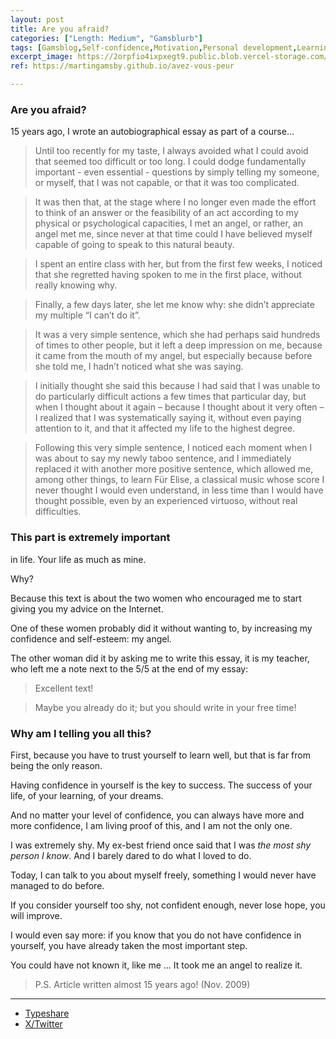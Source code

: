 ```yaml
---
layout: post
title: Are you afraid?
categories: ["Length: Medium", "Gamsblurb"]
tags: [Gamsblog,Self-confidence,Motivation,Personal development,Learning,Self-esteem,Shyness,French,Piano,Music,Gamsblurb]
excerpt_image: https://2orpfio4ixpxegt9.public.blob.vercel-storage.com/blogPost/cm210fp4100b6jy0e7siar6g6/preview-image-xrC3LK9RsV28UGtuXBnvqOBOmFKDcT.webp
ref: https://martingamsby.github.io/avez-vous-peur

---
```


### **Are you afraid?**

15 years ago, I wrote an autobiographical essay as part of a course…

> Until too recently for my taste, I always avoided what I could avoid that seemed too difficult or too long. I could dodge fundamentally important - even essential - questions by simply telling my someone, or myself, that I was not capable, or that it was too complicated.

> It was then that, at the stage where I no longer even made the effort to think of an answer or the feasibility of an act according to my physical or psychological capacities, I met an angel, or rather, an angel met me, since never at that time could I have believed myself capable of going to speak to this natural beauty.

> I spent an entire class with her, but from the first few weeks, I noticed that she regretted having spoken to me in the first place, without really knowing why.

> Finally, a few days later, she let me know why: she didn’t appreciate my multiple “I can’t do it”.

> It was a very simple sentence, which she had perhaps said hundreds of times to other people, but it left a deep impression on me, because it came from the mouth of my angel, but especially because before she told me, I hadn’t noticed what she was saying.

> I initially thought she said this because I had said that I was unable to do particularly difficult actions a few times that particular day, but when I thought about it again – because I thought about it very often – I realized that I was systematically saying it, without even paying attention to it, and that it affected my life to the highest degree.

> Following this very simple sentence, I noticed each moment when I was about to say my newly taboo sentence, and I immediately replaced it with another more positive sentence, which allowed me, among other things, to learn Für Elise, a classical music whose score I never thought I would even understand, in less time than I would have thought possible, even by an experienced virtuoso, without real difficulties.

### This part is extremely important 
in life. Your life as much as mine.

Why?

Because this text is about the two women who encouraged me to start giving you my advice on the Internet.

One of these women probably did it without wanting to, by increasing my confidence and self-esteem: my angel.

The other woman did it by asking me to write this essay, it is my teacher, who left me a note next to the 5/5 at the end of my essay:

> Excellent text!

> Maybe you already do it; but you should write in your free time!

### Why am I telling you all this?

First, because you have to trust yourself to learn well, but that is far from being the only reason.

Having confidence in yourself is the key to success. The success of your life, of your learning, of your dreams.

And no matter your level of confidence, you can always have more and more confidence, I am living proof of this, and I am not the only one.

I was extremely shy. My ex-best friend once said that I was *the most shy person I know*. And I barely dared to do what I loved to do.

Today, I can talk to you about myself freely, something I would never have managed to do before.

If you consider yourself too shy, not confident enough, never lose hope, you will improve.

I would even say more: if you know that you do not have confidence in yourself, you have already taken the most important step.

You could have not known it, like me ... It took me an angel to realize it.

> P.S. Article written almost 15 years ago! (Nov. 2009)

---

- [Typeshare](https://typeshare.co/martingamsby/posts/are-you-afraid)
- [X/Twitter](https://x.com/Martin_Gamsby/status/1843782445025636372)

